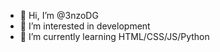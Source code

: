 - 👋 Hi, I’m @3nzoDG
- 👀 I’m interested in development 
- 🌱 I’m currently learning HTML/CSS/JS/Python


<!---
3nzoDG/3nzoDG is a ✨ special ✨ repository because its `README.md` (this file) appears on your GitHub profile.
You can click the Preview link to take a look at your changes.
--->
